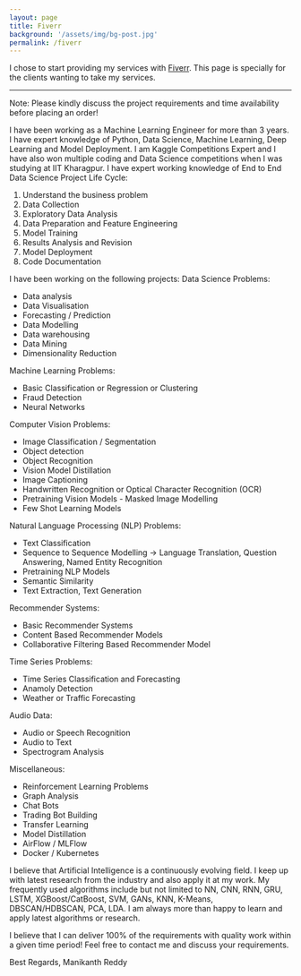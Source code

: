 ```yaml
---
layout: page
title: Fiverr
background: '/assets/img/bg-post.jpg'
permalink: /fiverr
---
```


I chose to start providing my services with <a href="https://www.fiverr.com/manikanthr5/" alt="Manikanth Reddy on Fiverr">Fiverr</a>. This page is specially for the clients wanting to take my services.

---

Note: Please kindly discuss the project requirements and time availability before placing an order!

I have been working as a Machine Learning Engineer for more than 3 years. I have expert knowledge of Python, Data Science, Machine Learning, Deep Learning and Model Deployment. I am Kaggle Competitions Expert and I have also won multiple coding and Data Science competitions when I was studying at IIT Kharagpur. I have expert working knowledge of End to End Data Science Project Life Cycle:
1. Understand the business problem
2. Data Collection
3. Exploratory Data Analysis
4. Data Preparation and Feature Engineering
5. Model Training
6. Results Analysis and Revision
7. Model Deployment
8. Code Documentation

I have been working on the following projects:
Data Science Problems:
- Data analysis
- Data Visualisation
- Forecasting / Prediction
- Data Modelling
- Data warehousing
- Data Mining
- Dimensionality Reduction

Machine Learning Problems:
- Basic Classification or Regression or Clustering
- Fraud Detection
- Neural Networks

Computer Vision Problems:
- Image Classification / Segmentation
- Object detection
- Object Recognition
- Vision Model Distillation
- Image Captioning
- Handwritten Recognition or Optical Character Recognition (OCR)
- Pretraining Vision Models - Masked Image Modelling
- Few Shot Learning Models


Natural Language Processing (NLP) Problems:
- Text Classification
- Sequence to Sequence Modelling -> Language Translation, Question Answering, Named Entity Recognition
- Pretraining NLP Models
- Semantic Similarity
- Text Extraction, Text Generation

Recommender Systems:
- Basic Recommender Systems
- Content Based Recommender Models
- Collaborative Filtering Based Recommender Model

Time Series Problems:
- Time Series Classification and Forecasting
- Anamoly Detection
- Weather or Traffic Forecasting

Audio Data:
- Audio or Speech Recognition
- Audio to Text
- Spectrogram Analysis

Miscellaneous:
- Reinforcement Learning Problems
- Graph Analysis
- Chat Bots
- Trading Bot Building
- Transfer Learning
- Model Distillation
- AirFlow / MLFlow
- Docker / Kubernetes


I believe that Artificial Intelligence is a continuously evolving field. I keep up with latest research from the industry and also apply it at my work. My frequently used algorithms include but not limited to NN, CNN, RNN, GRU, LSTM, XGBoost/CatBoost, SVM, GANs, KNN, K-Means, DBSCAN/HDBSCAN, PCA, LDA. I am always more than happy to learn and apply latest algorithms or research.


I believe that I can deliver 100% of the requirements with quality work within a given time period!
Feel free to contact me and discuss your requirements.

Best Regards,
Manikanth Reddy